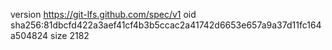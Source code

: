 version https://git-lfs.github.com/spec/v1
oid sha256:81dbcfd422a3aef41cf4b3b5ccac2a41742d6653e657a9a37d11fc164a504824
size 2182
